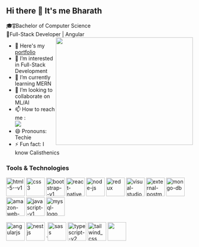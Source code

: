 ## Hi there 👋 It's me Bharath

🎓🎖️Bachelor of Computer Science <br/>
🌟Full-Stack Developer | Angular
<img align="right" width="370" height="290" src="https://media.licdn.com/dms/image/D5612AQGOmwfIE5mlWA/article-cover_image-shrink_720_1280/0/1674617947228?e=2147483647&v=beta&t=FTU_isQ6VYfV5D_ueFHPWvT8ZqgDeJG3yr8Mi8lpfk0">
- 🔭 Here's my [portfolio](https://Bharath.web.app/)  
- 👀 I’m interested in Full-Stack Development
- 🌱 I’m currently learning MERN
- 💞️ I’m looking to collaborate on ML/AI
- 📫 How to reach me :<br/>
[<img src="https://img.shields.io/badge/LinkedIn-0077B5?style=for-the-badge&logo=linkedin&logoColor=white" />](https://www.linkedin.com/in/bharath07-dev/)
- 😄 Pronouns: Techie
- ⚡ Fun fact: I know Calisthenics

### Tools & Technologies
<img width="50" height="50" src="https://img.icons8.com/color/48/html-5--v1.png" alt="html-5--v1"/>  <img width="50" height="50" src="https://img.icons8.com/color/48/css3.png" alt="css3"/>  <img width="50" height="50" src="https://img.icons8.com/color/48/bootstrap--v1.png" alt="bootstrap--v1"/>  <img width="50" height="50" src="https://img.icons8.com/nolan/64/react-native.png" alt="react-native"/>  <img width="50" height="50" src="https://img.icons8.com/fluency/48/node-js.png" alt="node-js"/>  <img width="50" height="50" src="https://img.icons8.com/color/48/redux.png" alt="redux"/> <img width="50" height="50" src="https://img.icons8.com/color/48/visual-studio-code-2019.png" alt="visual-studio-code-2019"/>  <img width="50" height="50" src="https://img.icons8.com/external-tal-revivo-shadow-tal-revivo/48/external-postman-is-the-only-complete-api-development-environment-logo-shadow-tal-revivo.png" alt="external-postman-is-the-only-complete-api-development-environment-logo-shadow-tal-revivo"/>  <img width="50" height="50" src="https://img.icons8.com/color/48/mongo-db.png" alt="mongo-db"/>  <img width="50" height="50" src="https://img.icons8.com/color/48/amazon-web-services.png" alt="amazon-web-services"/>  <img width="50" height="50" src="https://img.icons8.com/color/48/javascript--v1.png" alt="javascript--v1"/>  <img width="50" height="50" src="https://img.icons8.com/fluency/48/mysql-logo.png" alt="mysql-logo"/>

<img width="50" height="50" src="https://img.icons8.com/fluency/48/angularjs.png" alt="angularjs"/>  <img width="50" height="50" src="https://img.icons8.com/color/48/nestjs.png" alt="nestjs"/>  `<img width="50" height="50" src="https://img.icons8.com/color/48/sass.png" alt="sass"/>   <img width="50" height="50" src="https://img.icons8.com/fluency/48/typescript--v2.png" alt="typescript--v2"/>  <img width="50" height="50" src="https://img.icons8.com/color/48/tailwind_css.png" alt="tailwind_css"/>  <img height="50" width="50" src="https://img.icons8.com/color/48/000000/python.png" /> 

<!---
Bharath-Parthipan/Bharath-Parthipan is a ✨ special ✨ repository because its `README.md` (this file) appears on your GitHub profile.
You can click the Preview link to take a look at your changes.
--->

